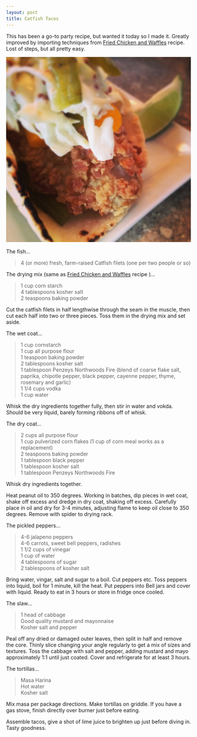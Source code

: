 ```yaml
---
layout: post
title: Catfish Tacos
---
```

This has been a go-to party recipe, but wanted it today so I made it. Greatly improved by importing techniques from [Fried Chicken and Waffles](/food/2014/02/11/fried-chicken.html "Fried Chicken") recipe. Lost of steps, but all pretty easy.

<img src="/images/fish.jpg" alt="Fried Catfish tacos" style="width: 910px;"/>

The fish...
> 4 (or more) fresh, farm-raised Catfish filets (one per two people or so)

The drying mix (same as [Fried Chicken and Waffles](/food/2014/02/11/fried-chicken.html "Fried Chicken") recipe )...
> 1 cup corn starch  
> 4 tablespoons kosher salt  
> 2 teaspoons baking powder  

Cut the catfish filets in half lengthwise through the seam in the muscle, then cut each half into two or three pieces. Toss them in the drying mix and set aside.

The wet coat...  
> 1 cup cornstarch  
> 1 cup all purpose flour  
> 1 teaspoon baking powder  
> 2 tablespoons kosher salt  
> 1 tablespoon Penzeys Northwoods Fire (blend of coarse flake salt, paprika, chipotle pepper, black pepper, cayenne pepper, thyme, rosemary and garlic)  
> 1 1/4 cups vodka  
> 1 cup water

Whisk the dry ingredients together fully, then stir in water and vokda. Should be very liquid, barely forming ribbons off of whisk.

The dry coat...

> 2 cups all purpose flour  
> 1 cup pulverized corn flakes (1 cup of corn meal works as a replacement)  
> 2 teaspoons baking powder  
> 1 tablespoon black pepper  
> 1 tablespoon kosher salt  
> 1 tablespoon Penzeys Northwoods Fire

Whisk dry ingredients together.

Heat peanut oil to 350 degrees. Working in batches, dip pieces in wet coat, shake off excess and dredge in dry coat, shaking off excess. Carefully place in oil and dry for 3-4 minutes, adjusting flame to keep oil close to 350 degrees. Remove with spider to drying rack.

The pickled peppers...

> 4-6 jalapeno peppers  
> 4-6 carrots, sweet bell peppers, radishes  
> 1 1/2 cups of vinegar  
> 1 cup of water  
> 4 tablespoons of sugar  
> 2 tablespoons of kosher salt  

Bring water, vingar, salt and sugar to a boil. Cut peppers etc. Toss peppers into liquid, boil for 1 minute, kill the heat. Put peppers into Bell jars and cover with liquid. Ready to eat in 3 hours or store in fridge once cooled.

The slaw...

> 1 head of cabbage  
> Good quality mustard and mayonnaise  
> Kosher salt and pepper  

Peal off any dried or damaged outer leaves, then split in half and remove the core. Thinly slice changing your angle regularly to get a mix of sizes and textures. Toss the cabbage with salt and pepper, adding mustard and mayo approximately 1:1 until just coated. Cover and refrigerate for at least 3 hours.

The tortillas...

> Masa Harina  
> Hot water  
> Kosher salt  

Mix masa per package directions. Make tortillas on griddle. If you have a gas stove, finish directly over burner just before eating.

Assemble tacos, give a shot of lime juice to brighten up just before diving in. Tasty goodness.